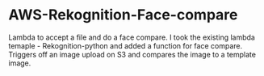 # AWS-Rekognition-Face-compare

Lambda to accept a file and do a face compare. I took the existing lambda temaple - Rekognition-python and added a function for face compare. Triggers off an image upload on S3 and compares the image to a template image.
